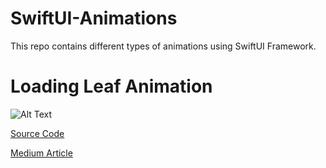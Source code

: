 # SwiftUI-Animations

This repo contains different types of animations using SwiftUI Framework.

# Loading Leaf Animation
![Alt Text](https://github.com/paloamit/SwiftUI-Animations/blob/main/LeafAnimation/LeafAnimation.gif)

[Source Code](https://github.com/paloamit/SwiftUI-Animations/tree/main/LeafAnimation)

[Medium Article](https://palo-amit.medium.com/loading-leaf-animation-in-swiftui-c4e777804011)

